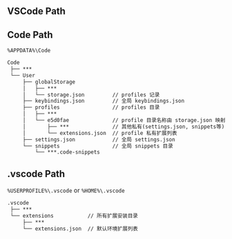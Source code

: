 ## VSCode Path

## Code Path

`%APPDATA%\Code`

```txt
Code
 ├── ***
 └── User
     ├── globalStorage
     │   ├── ***
     │   └── storage.json         // profiles 记录
     ├── keybindings.json         // 全局 keybindings.json
     ├── profiles                 // profiles 目录
     │   ├── ***
     │   └── e5d0fae              // profile 目录名称由 storage.json 映射
     │       ├── ***              // 其他私有(settings.json, snippets等)
     │       └── extensions.json  // profile 私有扩展列表
     ├── settings.json            // 全局 settings.json
     └── snippets                 // 全局 snippets 目录
         └── ***.code-snippets
```

## .vscode Path

`%USERPROFILE%\.vscode` or `%HOME%\.vscode`

```txt
.vscode
 ├── ***
 └── extensions           // 所有扩展安装目录
     ├── ***
     └── extensions.json  // 默认环境扩展列表
```